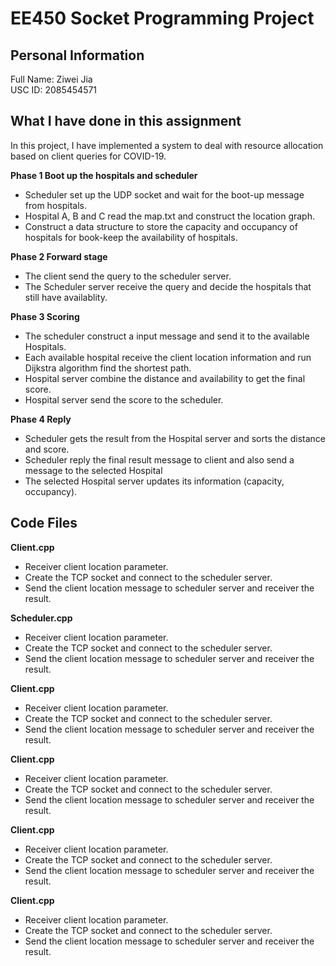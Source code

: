 # **EE450 Socket Programming Project** <br>
## **Personal Information** <br>
Full Name: Ziwei Jia<br>
USC ID: 2085454571<br>

## **What I have done in this assignment** <br>
In this project, I have implemented a system to deal with resource allocation based on client queries for COVID-19. <br>

**Phase 1 Boot up the hospitals and scheduler** <br>
  - Scheduler set up the UDP socket and wait for the boot-up message from hospitals. 
  - Hospital A, B and C read the map.txt and construct the location graph. 
  - Construct a data structure to store the capacity and occupancy of hospitals for book-keep the availability of hospitals.

**Phase 2 Forward stage**<br>
  - The client send the query to the scheduler server.
  - The Scheduler server receive the query and decide the hospitals that still have availablity. <br>
  

**Phase 3 Scoring**<br>
  - The scheduler construct a input message and send it to the available Hospitals.
  - Each available hospital receive the client location information and run Dijkstra  algorithm find the shortest path.
  - Hospital server combine the distance and availability to get the final score.
  - Hospital server send the score to the scheduler.<br>
  
**Phase 4 Reply**<br>
  - Scheduler gets the result from the Hospital server and sorts the distance and score.
  - Scheduler reply the final result message to client and also send a message to the selected Hospital
  - The selected Hospital server updates its information (capacity, occupancy).

## **Code Files** <br>

**Client.cpp** <br>
  - Receiver client location parameter. 
  - Create the TCP socket and connect to the scheduler server.
  - Send the client location message to scheduler server and receiver the result.

**Scheduler.cpp** <br>
  - Receiver client location parameter. 
  - Create the TCP socket and connect to the scheduler server.
  - Send the client location message to scheduler server and receiver the result.
  

**Client.cpp** <br>
  - Receiver client location parameter. 
  - Create the TCP socket and connect to the scheduler server.
  - Send the client location message to scheduler server and receiver the result.
  
**Client.cpp** <br>
  - Receiver client location parameter. 
  - Create the TCP socket and connect to the scheduler server.
  - Send the client location message to scheduler server and receiver the result.

**Client.cpp** <br>
  - Receiver client location parameter. 
  - Create the TCP socket and connect to the scheduler server.
  - Send the client location message to scheduler server and receiver the result.

**Client.cpp** <br>
  - Receiver client location parameter. 
  - Create the TCP socket and connect to the scheduler server.
  - Send the client location message to scheduler server and receiver the result.
